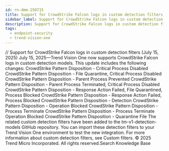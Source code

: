 ```yaml
---
id: rn-dmm-250715
title: Support for CrowdStrike Falcon logs in custom detection filters (July 15, 2025)
sidebar_label: Support for CrowdStrike Falcon logs in custom detection filters (July 15, 2025)
description: Support for CrowdStrike Falcon logs in custom detection filters (July 15, 2025)
tags:
  - endpoint-security
  - trend-vision-one
---
```


/*<![CDATA[*/ $('#title').html($('meta[name=map-description]').attr('content')); /*]]>*/ Support for CrowdStrike Falcon logs in custom detection filters (July 15, 2025) July 15, 2025—Trend Vision One now supports CrowdStrike Falcon logs in custom detection models. This update includes the following changes: CrowdStrike Pattern Disposition - Critical Process Disabled CrowdStrike Pattern Disposition - File Quarantine, Critical Process Disabled CrowdStrike Pattern Disposition - Parent Process Prevented CrowdStrike Pattern Disposition - Parent Process Terminated, Critical Process Disabled CrowdStrike Pattern Disposition - Response Action Failed, File Quarantined, Process Blocked CrowdStrike Pattern Disposition - Response Action Failed, Process Blocked CrowdStrike Pattern Disposition - Detection CrowdStrike Pattern Disposition - Operation Blocked CrowdStrike Pattern Disposition - Process Terminate CrowdStrike Pattern Disposition - Process Terminate Operation Blocked CrowdStrike Pattern Disposition - Quarantine File The related custom detection filters have been added to the tm-v1-detection-models GitHub repository. You can import these detection filters to your Trend Vision One environment to test the new integration. For more information about custom detection filters, see Custom filters. © 2025 Trend Micro Incorporated. All rights reserved.Search Knowledge Base